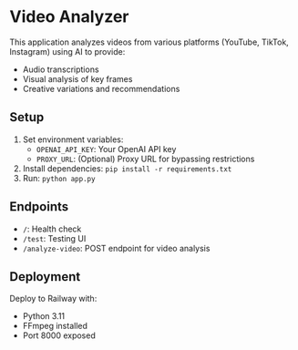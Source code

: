 # Video Analyzer

This application analyzes videos from various platforms (YouTube, TikTok, Instagram) using AI to provide:
- Audio transcriptions
- Visual analysis of key frames
- Creative variations and recommendations

## Setup
1. Set environment variables:
   - `OPENAI_API_KEY`: Your OpenAI API key
   - `PROXY_URL`: (Optional) Proxy URL for bypassing restrictions
2. Install dependencies: `pip install -r requirements.txt`
3. Run: `python app.py`

## Endpoints
- `/`: Health check
- `/test`: Testing UI
- `/analyze-video`: POST endpoint for video analysis

## Deployment
Deploy to Railway with:
- Python 3.11
- FFmpeg installed
- Port 8000 exposed
